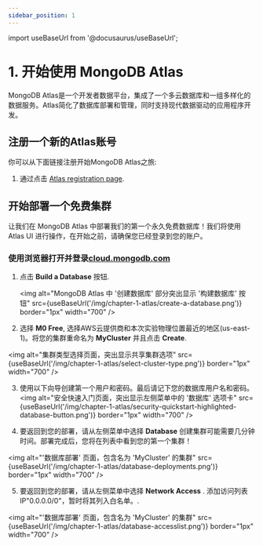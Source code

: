 ```yaml
---
sidebar_position: 1
---
```


import useBaseUrl from '@docusaurus/useBaseUrl';

# 1. 开始使用 MongoDB Atlas

MongoDB Atlas是一个开发者数据平台，集成了一个多云数据库和一组多样化的数据服务。Atlas简化了数据库部署和管理，同时支持现代数据驱动的应用程序开发。

## 注册一个新的Atlas账号

你可以从下面链接注册开始MongoDB Atlas之旅:

1. 通过点击 [Atlas registration page](https://account.mongodb.com/account/register).

## 开始部署一个免费集群

让我们在 MongoDB Atlas 中部署我们的第一个永久免费数据库！我们将使用 Atlas UI 进行操作，在开始之前，请确保您已经登录到您的账户。

### 使用浏览器打开并登录[cloud.mongodb.com](https://cloud.mongodb.com/)

1. 点击 **Build a Database** 按钮.

    <img
        alt="MongoDB Atlas 中 '创建数据库' 部分突出显示 '构建数据库' 按钮"
        src={useBaseUrl('/img/chapter-1-atlas/create-a-database.png')}
        border="1px"
        width="700"
    />

2. 选择 **M0 Free**, 选择AWS云提供商和本次实验物理位置最近的地区(us-east-1)。将您的集群重命名为 **MyCluster** 并且点击 **Create**.

 <img
    alt="集群类型选择页面，突出显示共享集群选项"
    src={useBaseUrl('/img/chapter-1-atlas/select-cluster-type.png')}
    border="1px"
    width="700"
 />


3. 使用以下向导创建第一个用户和密码。最后请记下您的数据库用户名和密码。
    <img
        alt="安全快速入门页面，突出显示左侧菜单中的 '数据库' 选项卡"
        src={useBaseUrl('/img/chapter-1-atlas/security-quickstart-highlighted-database-button.png')}
        border="1px"
    width="700"
    />

4. 要返回到您的部署，请从左侧菜单中选择 **Database** 创建集群可能需要几分钟时间。部署完成后，您将在列表中看到您的第一个集群！

 <img
    alt="'数据库部署' 页面，包含名为 'MyCluster' 的集群"
    src={useBaseUrl('/img/chapter-1-atlas/database-deployments.png')}
    border="1px"
    width="700"
 />

5. 要返回到您的部署，请从左侧菜单中选择 **Network Access** .
添加访问列表 IP"0.0.0.0/0"，暂时将其列入白名单。.

 <img
    alt="'数据库部署' 页面，包含名为 'MyCluster' 的集群"
    src={useBaseUrl('/img/chapter-1-atlas/database-accesslist.png')}
    border="1px"
    width="700"
 />


<!--  
### CMD Setup

#### CLI Install
- Follow the docs:
https://www.mongodb.com/docs/atlas/cli/stable/install-atlas-cli/ 

- Run the setup command and follow on screen instructions:
```
> atlas setup --clusterName MyCluster  --username <USER> --password <PASSWORD> --accessListIp "0.0.0.0/0"
```
-->
